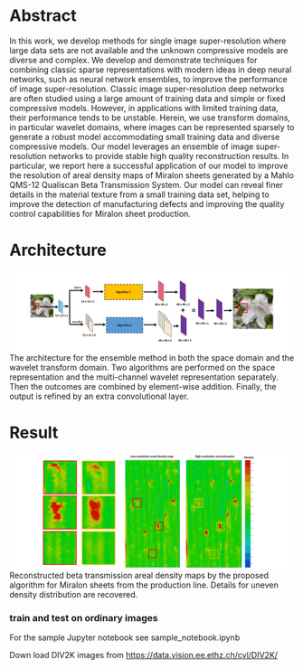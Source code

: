 # Abstract

In this work, we develop methods for single image super-resolution where large data sets are not available and the unknown compressive models are diverse and complex. We develop and demonstrate techniques for combining classic sparse representations with modern ideas in deep neural networks, such as neural network ensembles, to improve the performance of image super-resolution. Classic image super-resolution deep networks are often studied using a large amount of training data and simple or fixed compressive models. However, in applications with limited training data, their performance tends to be unstable. Herein, we use transform domains, in particular wavelet domains, where images can be represented sparsely to generate a robust model accommodating small training data and diverse compressive models. Our model leverages an ensemble of image super-resolution networks to provide stable high quality reconstruction results. In particular, we report here a successful application of our model to improve the resolution of areal density maps of Miralon sheets generated by a Mahlo QMS-12 Qualiscan Beta Transmission System. Our model can reveal finer details in the material texture from a small training data set, helping to improve the detection of manufacturing defects and improving the quality control capabilities for Miralon sheet production.  

# Architecture
![The architecture for the ensemble method in both the space domain and the wavelet transform domain. Two algorithms are performed on the space representation and the multi-channel wavelet representation separately. Then the outcomes are combined by element-wise addition. Finally, the output is refined by an extra convolutional layer.](frame.PNG)
The architecture for the ensemble method in both the space domain and the wavelet transform domain. Two algorithms are performed on the space representation and the multi-channel wavelet representation separately. Then the outcomes are combined by element-wise addition. Finally, the output is refined by an extra convolutional layer.

# Result
![Reconstructed beta transmission areal density maps by the proposed algorithm for Miralon sheets from the production line. Details for uneven density distribution are recovered.](miralon_result.PNG)
Reconstructed beta transmission areal density maps by the proposed algorithm for Miralon sheets from the production line. Details for uneven density distribution are recovered.

### train and test on ordinary images
For the sample Jupyter notebook see sample_notebook.ipynb

Down load DIV2K images from https://data.vision.ee.ethz.ch/cvl/DIV2K/
